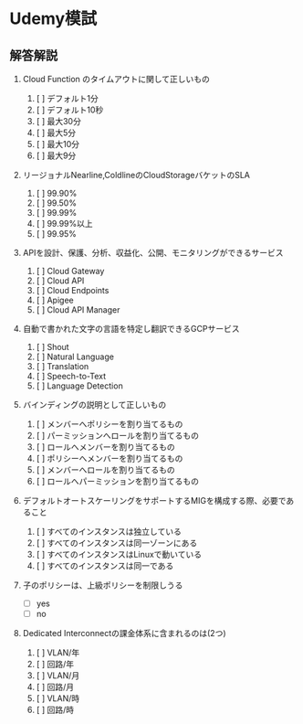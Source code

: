 # Udemy模試
## 解答解説

1. Cloud Function のタイムアウトに関して正しいもの
   1. [ ] デフォルト1分
   2. [ ] デフォルト10秒
   3. [ ] 最大30分
   4. [ ] 最大5分
   5. [ ] 最大10分
   6. [ ] 最大9分

2. リージョナルNearline,ColdlineのCloudStorageバケットのSLA
   1. [ ] 99.90%
   2. [ ] 99.50%
   3. [ ] 99.99%
   4. [ ] 99.99%以上
   5. [ ] 99.95%

3. APIを設計、保護、分析、収益化、公開、モニタリングができるサービス
   1. [ ] Cloud Gateway
   2. [ ] Cloud API
   3. [ ] Cloud Endpoints
   4. [ ] Apigee
   5. [ ] Cloud API Manager

4. 自動で書かれた文字の言語を特定し翻訳できるGCPサービス
   1. [ ] Shout
   2. [ ] Natural Language
   3. [ ] Translation
   4. [ ] Speech-to-Text
   5. [ ] Language Detection

5. バインディングの説明として正しいもの
   1. [ ] メンバーへポリシーを割り当てるもの
   2. [ ] パーミッションへロールを割り当てるもの
   3. [ ] ロールへメンバーを割り当てるもの
   4. [ ] ポリシーへメンバーを割り当てるもの
   5. [ ] メンバーへロールを割り当てるもの
   6. [ ] ロールへパーミッションを割り当てるもの

6. デフォルトオートスケーリングをサポートするMIGを構成する際、必要であること
   1. [ ] すべてのインスタンスは独立している
   2. [ ] すべてのインスタンスは同一ゾーンにある
   3. [ ] すべてのインスタンスはLinuxで動いている
   4. [ ] すべてのインスタンスは同一である

7. 子のポリシーは、上級ポリシーを制限しうる
   - [ ] yes
   - [ ] no

8. Dedicated Interconnectの課金体系に含まれるのは(2つ)
   1. [ ] VLAN/年
   2. [ ] 回路/年
   3. [ ] VLAN/月
   4. [ ] 回路/月
   5. [ ] VLAN/時
   6. [ ] 回路/時

